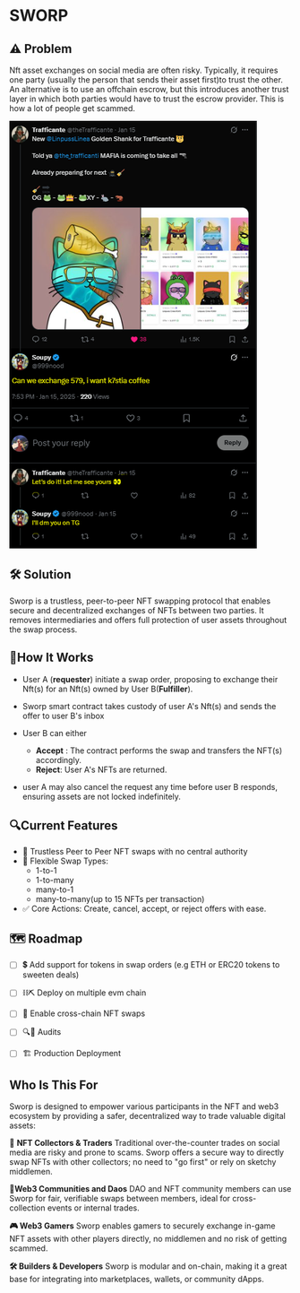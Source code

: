 
# SWORP

## ⚠ Problem
Nft asset exchanges on social media are often risky. Typically, it requires one party (usually the person that sends their asset first)to
trust the other. An alternative is to use an offchain escrow, but this introduces another trust layer in which both parties would have to trust the escrow provider. This is how a lot of people get scammed.


![Example Scanario](./xscenario.PNG "Example SScenario")


## 🛠 Solution
Sworp is a trustless, peer-to-peer NFT swapping protocol that enables secure and decentralized exchanges of NFTs between two parties. It removes intermediaries and offers full protection of user assets throughout the swap process.


## 🔁How It Works
* User A (**requester**) initiate a swap order, proposing to exchange their Nft(s) for an Nft(s) owned by User B(**Fulfiller**).
* Sworp smart contract takes custody of user A's Nft(s) and sends the offer to user B's inbox
* User B can either
    
    - **Accept** : The contract performs the swap and transfers the NFT(s) accordingly.
    - **Reject**: User A's NFTs are returned.


* user A may also cancel the request any time before user B responds, ensuring assets are not locked indefinitely.

## 🔍Current Features
- 🔐 Trustless Peer to Peer NFT swaps with no central authority
- 🔁 Flexible Swap Types:
    - 1-to-1
    - 1-to-many
    - many-to-1
    - many-to-many(up to 15 NFTs per transaction)
- ✅ Core Actions: Create, cancel, accept, or reject offers with ease.  

## 🗺 Roadmap
- [ ] 💲 Add support for tokens in swap orders (e.g ETH or ERC20 tokens to sweeten deals)

- [ ] ⛓⛏ Deploy on multiple evm chain

- [ ] 🔗 Enable cross-chain NFT swaps

- [ ] 🔍👾 Audits

- [ ] 🏗 Production Deployment

## Who Is This For
Sworp is designed to empower various participants in the NFT and web3 ecosystem by providing a safer, decentralized way to trade valuable digital assets:

🎨 **NFT Collectors & Traders**
Traditional over-the-counter trades on social media are risky and prone to scams. Sworp offers a secure way to directly swap NFTs with other collectors; no need to "go first" or rely on sketchy middlemen.

**👥Web3 Communities and Daos**
DAO and NFT community members can use Sworp for fair, verifiable swaps between members, ideal for cross-collection events or internal trades.

**🎮 Web3 Gamers**
Sworp enables gamers to securely exchange in-game NFT assets with other players directly, no middlemen and no risk of getting scammed.

**🛠 Builders & Developers**
Sworp is modular and on-chain, making it a great base for integrating into marketplaces, wallets, or community dApps.